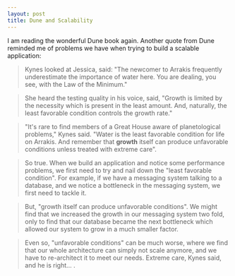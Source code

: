 ```yaml
---
layout: post
title: Dune and Scalability
---
```


I am reading the wonderful Dune book again. Another quote from Dune reminded me of problems we have when trying to build a scalable application:

>Kynes looked at Jessica, said: "The newcomer to Arrakis frequently underestimate the importance of water here. You are dealing, you see, with the Law of the Minimum."

>She heard the testing quality in his voice, said, "Growth is limited by the necessity which is present in the least amount. And, naturally, the least favorable condition controls the growth rate."

>"It's rare to find members of a Great House aware of planetological problems," Kynes  said. "Water is the least favorable condition for life on Arrakis. And remember that __growth__ itself can produce unfavorable conditions unless treated with extreme care".

>So true. When we build an application and notice some performance problems, we first need to try and nail down the "least favorable condition". For example, if we have a messaging  system talking to a database, and we notice a bottleneck in the messaging system, we first need to tackle it.

>But, "growth itself can produce unfavorable conditions". We might find that we increased the growth in our messaging system two fold, only to find that our database became the next bottleneck which allowed our system to grow in a much smaller factor.

>Even so, "unfavorable conditions" can be much worse, where we find that our whole architecture can simply not scale anymore, and we have to re-architect it to meet our needs. Extreme care, Kynes said, and he is right... .

